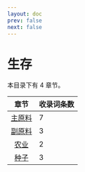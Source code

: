 ```yaml
---
layout: doc
prev: false
next: false
---
```


# 生存

本目录下有 4 章节。

| 章节 | 收录词条数 |
| :-: | :-- |
| [主原料](class.ingredient) | 7 |
| [副原料](class.subingredient) | 3 |
| [农业](class.agriculture) | 2 |
| [种子](class.seed) | 3 |
